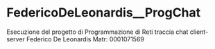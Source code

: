 # FedericoDeLeonardis__ProgChat
Esecuzione del progetto di Programmazione di Reti traccia chat client-server
Federico De Leonardis Matr: 0001071569
